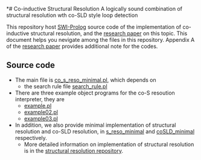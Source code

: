 *# Co-inductive Structural Resolution
A logically sound combination of structural resolution wth co-SLD style loop detection 

This repository host [SWI-Prolog](http://www.swi-prolog.org/) source code of the implementation of co-inductive structural resolution, and the [research paper](co_s_reso.pdf) on this topic. This document helps you nevigate among the files in this repository.  Appendix A of the [research paper](co_s_reso.pdf) provides additional note for the codes.

## Source code
* The main file is [co_s_reso_minimal.pl](co_s_reso_minimal.pl), which depends on 
  * the search rule file [search_rule.pl](search_rule.pl) 
* There are three example object programs for the co-S resoution interpreter, they are
  * [example.pl](example.pl)
  * [example02.pl](example02.pl)
  * [example03.pl](example03.pl)
* In addition, we also provide minimal implementation of structural resolution and co-SLD resolution, in [s_reso_minimal](s_reso_minimal.pl) and [coSLD_minimal](coSLD_minimal.pl) respectively. 
    * More detailed information on implementation of structural resolution is in the [structural resolution repository](https://github.com/coalp/Structural-Resolution-in-Prolog). 
